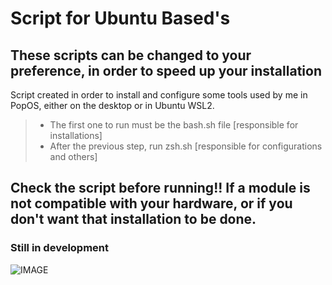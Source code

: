 # Script for Ubuntu Based's

## These scripts can be changed to your preference, in order to speed up your installation

Script created in order to install and configure some tools used by me in PopOS, either on the desktop or in Ubuntu WSL2. 

> *   The first one to run must be the bash.sh file [responsible for installations]
> *   After the previous step, run zsh.sh [responsible for configurations and others]

## Check the script before running!! If a module is not compatible with your hardware, or if you don't want that installation to be done.

### Still in development

![IMAGE](https://upload.wikimedia.org/wikipedia/commons/e/e8/NERD.png)